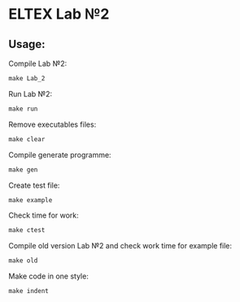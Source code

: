 # ELTEX Lab №2


## Usage:

Compile Lab №2:
```makefile
make Lab_2    
```
Run Lab №2:     
```makefile
make run     
```
 Remove executables files:
```makefile
make clear  
```
 Compile generate programme:
```makefile
make gen    
```
 Create test file:
```makefile
make example 
```
Check time for work:
```makefile
make ctest  
```
 Compile old version Lab №2 and check work time for example file:
```makefile
make old    
```
Make code in one style: 
```makefile
make indent  
```
